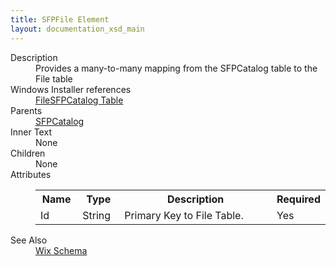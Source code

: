```yaml
---
title: SFPFile Element
layout: documentation_xsd_main
---
```

<dl>
  <dt>Description</dt>
  <dd>                 Provides a many-to-many mapping from the SFPCatalog table to the File table             </dd>
  <dt>Windows Installer references</dt>
  <dd>
    <a href="http://msdn.microsoft.com/library/aa368591.aspx" target="_blank">FileSFPCatalog Table</a>
  </dd>
  <dt>Parents</dt>
  <dd>
    <a href="../wix/sfpcatalog">SFPCatalog</a>
  </dd>
  <dt>Inner Text</dt>
  <dd>None</dd>
  <dt>Children</dt>
  <dd>None</dd>
  <dt>Attributes</dt>
  <dd>
    <table cellspacing="0" cellpadding="0" class="schema">
      <tr>
        <th width="15%">Name</th>
        <th width="15%">Type</th>
        <th width="65%">Description</th>
        <th width="15%">Required</th>
      </tr>
      <tr>
        <td>Id</td>
        <td>String</td>
        <td>Primary Key to File Table.</td>
        <td>Yes</td>
      </tr>
    </table>
  </dd>
  <dt>See Also</dt>
  <dd>
    <a href="../wix">Wix Schema</a>
  </dd>
</dl>
